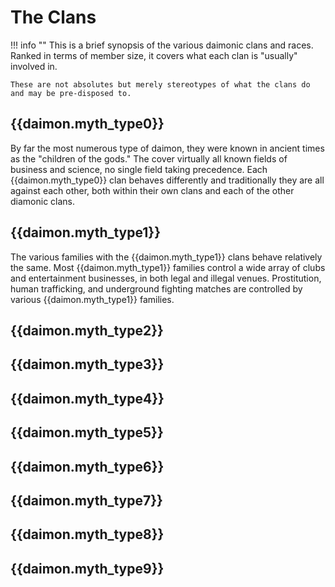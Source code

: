 # The Clans
!!! info ""
    This is a brief synopsis of the various daimonic clans and races.  Ranked in terms of member size, it covers what each clan is "usually" involved in.   

    These are not absolutes but merely stereotypes of what the clans do and may be pre-disposed to.


## {{daimon.myth_type0}}
By far the most numerous type of daimon, they were known in ancient times as the "children of the gods."  The cover virtually all known fields of business and science, no single field taking precedence.   Each {{daimon.myth_type0}} clan behaves differently and traditionally they are all against each other, both within their own clans and each of the other diamonic clans.

## {{daimon.myth_type1}}
The various families with the {{daimon.myth_type1}} clans behave relatively the same.   Most {{daimon.myth_type1}} families control a wide array of clubs and entertainment businesses, in both legal and illegal venues.   Prostitution, human trafficking, and underground fighting matches are controlled by various {{daimon.myth_type1}} families.

## {{daimon.myth_type2}}

## {{daimon.myth_type3}}

## {{daimon.myth_type4}}

## {{daimon.myth_type5}}

## {{daimon.myth_type6}}

## {{daimon.myth_type7}}

## {{daimon.myth_type8}}

## {{daimon.myth_type9}}
